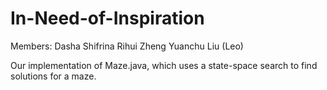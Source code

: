 # In-Need-of-Inspiration
Members: Dasha Shifrina
         Rihui Zheng
         Yuanchu Liu (Leo)

Our implementation of Maze.java, which uses a state-space search to find solutions for a maze.